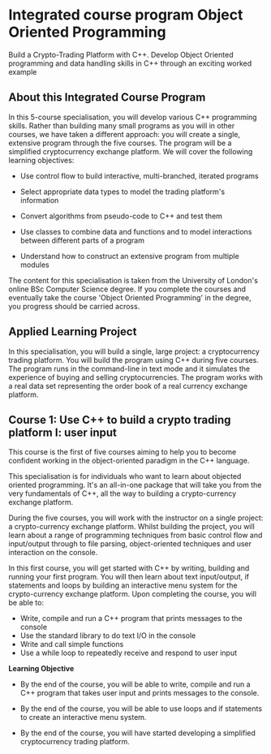 # Integrated course program Object Oriented Programming

Build a Crypto-Trading Platform with C++. Develop Object Oriented programming and data handling skills in C++ through an exciting worked example

## About this Integrated Course Program

In this 5-course specialisation, you will develop various C++ programming skills. Rather than building many small programs as you will in other courses, we have taken a different approach: you will create a single, extensive program through the five courses. The program will be a simplified cryptocurrency exchange platform. We will cover the following learning objectives:

- Use control flow to build interactive, multi-branched, iterated programs

- Select appropriate data types to model the trading platform's information

- Convert algorithms from pseudo-code to C++ and test them

- Use classes to combine data and functions and to model interactions between different parts of a program

- Understand how to construct an extensive program from multiple modules

The content for this specialisation is taken from the University of London's online BSc Computer Science degree. If you complete the courses and eventually take the course 'Object Oriented Programming' in the degree, you progress should be carried across.

## Applied Learning Project

In this specialisation, you will build a single, large project: a cryptocurrency trading platform. You will build the program using C++ during five courses. The program runs in the command-line in text mode and it simulates the experience of buying and selling cryptocurrencies. The program works with a real data set representing the order book of a real currency exchange platform.

## Course 1: Use C++ to build a crypto trading platform I: user input

This course is the first of five courses aiming to help you to become confident working in the object-oriented paradigm in the C++ language. 

This specialisation is for individuals who want to learn about objected oriented programming. It's an all-in-one package that will take you from the very fundamentals of C++, all the way to building a crypto-currency exchange platform.

During the five courses, you will work with the instructor on a single project: a crypto-currency exchange platform. Whilst building the project, you will learn about a range of programming techniques from basic control flow and input/output through to file parsing, object-oriented techniques and user interaction on the console. 

In this first course, you will get started with C++ by writing, building and running your first program. You will then learn about text input/output, if statements and loops by building an interactive menu system for the crypto-currency exchange platform. Upon completing the course, you will be able to:

* Write, compile and run a C++ program that prints messages to the console
* Use the standard library to do text I/O in the console
* Write and call simple functions
* Use a while loop to repeatedly receive and respond to user input

**Learning Objective**

- By the end of the course, you will be able to write, compile and run a C++ program that takes user input and prints messages to the console.

- By the end of the course, you will be able to use loops and if statements to create an interactive menu system.

- By the end of the course, you will have started developing a simplified cryptocurrency trading platform.